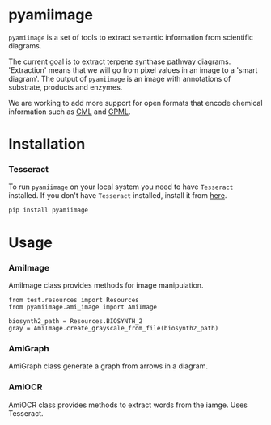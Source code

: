 # pyamiimage
`pyamiimage` is a set of tools to extract semantic information from scientific diagrams. 

The current goal is to extract terpene synthase pathway diagrams. 
'Extraction' means that we will go from pixel values in an image to a 'smart diagram'. The output of `pyamiimage` is an image with annotations of substrate, products and enzymes.

We are working to add more support for open formats that encode chemical information such as [CML](https://www.xml-cml.org/) and [GPML](https://github.com/PathVisio/GPML).

# Installation

### Tesseract
To run `pyamiimage` on your local system you need to have `Tesseract` installed. If you don't have `Tesseract` installed, install it from [here](https://tesseract-ocr.github.io/tessdoc/).

```
pip install pyamiimage
```
# Usage

### AmiImage
AmiImage class provides methods for image manipulation. 
```
from test.resources import Resources
from pyamiimage.ami_image import AmiImage

biosynth2_path = Resources.BIOSYNTH_2
gray = AmiImage.create_grayscale_from_file(biosynth2_path)
```

### AmiGraph
AmiGraph class generate a graph from arrows in a diagram.

### AmiOCR
AmiOCR class provides methods to extract words from the iamge. Uses Tesseract.
